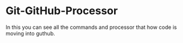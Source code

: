 # Git-GitHub-Processor
In this you can see all the commands and processor that how code is moving into guthub.
